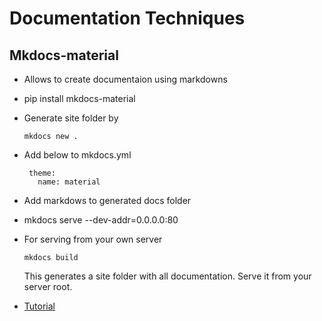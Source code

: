 # Documentation Techniques
 ## Mkdocs-material
  - Allows to create documentaion using markdowns
  - pip install mkdocs-material
  - Generate site folder by
    ```
    mkdocs new .
    ```
  - Add below to mkdocs.yml  
  
    ```
     theme:
       name: material
     ```
  - Add markdows to generated docs folder   
  - mkdocs serve --dev-addr=0.0.0.0:80
  - For serving from your own server
    ```
    mkdocs build
    ```
    This generates a site folder with all documentation. Serve it from your server root.
  - [Tutorial](https://www.youtube.com/watch?v=aXxt9OZNhnU)
